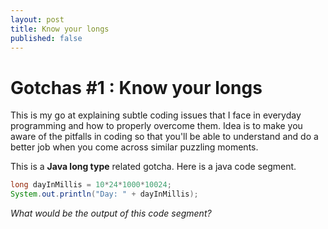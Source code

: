 ```yaml
---
layout: post
title: Know your longs
published: false
---
```


Gotchas #1 : Know your longs
========================

This is my go at explaining subtle coding issues that I face in everyday programming and how to properly overcome them. Idea is to make you aware of the pitfalls in coding so that you'll be able to understand and do a better job when you come across similar puzzling moments. 

This is a **Java long type** related gotcha. Here is a java code segment. 

```java
long dayInMillis = 10*24*1000*10024;
System.out.println("Day: " + dayInMillis);
```

*What would be the output of this code segment?* 


